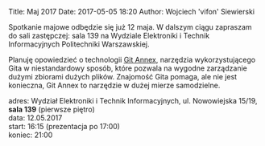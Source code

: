 Title: Maj 2017
Date: 2017-05-05 18:20
Author: Wojciech 'vifon' Siewierski

Spotkanie majowe odbędzie się już 12 maja. W dalszym ciągu zapraszam
do sali zastępczej: sala 139 na Wydziale Elektroniki i Technik
Informacyjnych Politechniki Warszawskiej.

Planuję opowiedzieć o technologii [Git Annex][1], narzędzia
wykorzystującego Gita w niestandardowy sposób, które pozwala na
wygodne zarządzanie dużymi zbiorami dużych plików. Znajomość Gita
pomaga, ale nie jest konieczna, Git Annex to narzędzie w dużej mierze
samodzielne.

[1]: https://git-annex.branchable.com/

adres: Wydział Elektroniki i Technik Informacyjnych, ul. Nowowiejska 15/19, **sala 139** (pierwsze piętro)  
data: 12.05.2017  
start: 16:15 (prezentacja po 17:00)  
koniec: 21:00
